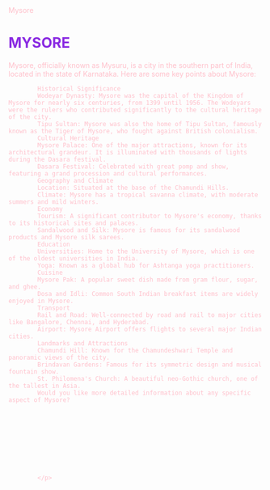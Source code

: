 <!DOCTYPE html>
<html>
    <head>
        <tittle> Mysore</tittle>
    </head>
    <body style="color: pink;">
        <h1 style="color: blueviolet;">MYSORE</h1>
        <p>Mysore, officially known as Mysuru, is a city in the southern part of India, located in the state of Karnataka. Here are some key points about Mysore:

            Historical Significance
            Wodeyar Dynasty: Mysore was the capital of the Kingdom of Mysore for nearly six centuries, from 1399 until 1956. The Wodeyars were the rulers who contributed significantly to the cultural heritage of the city.
            Tipu Sultan: Mysore was also the home of Tipu Sultan, famously known as the Tiger of Mysore, who fought against British colonialism.
            Cultural Heritage
            Mysore Palace: One of the major attractions, known for its architectural grandeur. It is illuminated with thousands of lights during the Dasara festival.
            Dasara Festival: Celebrated with great pomp and show, featuring a grand procession and cultural performances.
            Geography and Climate
            Location: Situated at the base of the Chamundi Hills.
            Climate: Mysore has a tropical savanna climate, with moderate summers and mild winters.
            Economy
            Tourism: A significant contributor to Mysore's economy, thanks to its historical sites and palaces.
            Sandalwood and Silk: Mysore is famous for its sandalwood products and Mysore silk sarees.
            Education
            Universities: Home to the University of Mysore, which is one of the oldest universities in India.
            Yoga: Known as a global hub for Ashtanga yoga practitioners.
            Cuisine
            Mysore Pak: A popular sweet dish made from gram flour, sugar, and ghee.
            Dosa and Idli: Common South Indian breakfast items are widely enjoyed in Mysore.
            Transport
            Rail and Road: Well-connected by road and rail to major cities like Bangalore, Chennai, and Hyderabad.
            Airport: Mysore Airport offers flights to several major Indian cities.
            Landmarks and Attractions
            Chamundi Hill: Known for the Chamundeshwari Temple and panoramic views of the city.
            Brindavan Gardens: Famous for its symmetric design and musical fountain show.
            St. Philomena's Church: A beautiful neo-Gothic church, one of the tallest in Asia.
            Would you like more detailed information about any specific aspect of Mysore?
            
            
            
            
            
            
            
            
            
            
            </p>